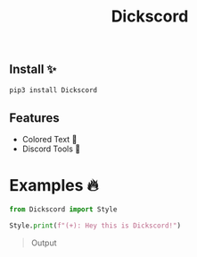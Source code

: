 <h1 align="center">Dickscord</h1>
<br>

## Install ✨

```sh
pip3 install Dickscord
```

## Features
  - Colored Text 🎉
  - Discord Tools 🎉

# Examples 🔥

```python
from Dickscord import Style

Style.print(f"(+): Hey this is Dickscord!")
```

> Output
